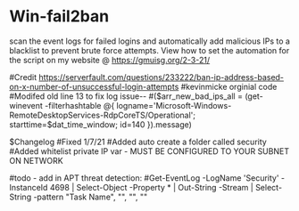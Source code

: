 # Win-fail2ban
scan the event logs for failed logins and automatically add malicious IPs to a blacklist to prevent brute force attempts.
View how to set the automation for the script on my website @ https://gmuisg.org/2-3-21/


#Credit https://serverfault.com/questions/233222/ban-ip-address-based-on-x-number-of-unsuccessful-login-attempts
#kevinmicke orginial code
#Modifed old line 13 to fix log issue-- 
#($arr_new_bad_ips_all = (get-winevent -filterhashtable @{ logname='Microsoft-Windows-RemoteDesktopServices-RdpCoreTS/Operational'; starttime=$dat_time_window; id=140 }).message)

$Changelog
#Fixed 1/7/21
#Added auto create a folder called security
#Added whitelist private IP var - MUST BE CONFIGURED TO YOUR SUBNET ON NETWORK

#todo - add in APT threat detection:
#Get-EventLog -LogName 'Security' -InstanceId 4698 | Select-Object -Property * | Out-String -Stream | Select-String -pattern "Task Name", "<Hidden>", "<Command>", "<Arguments>"
